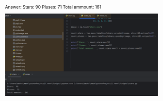 Answer:
Stars:  90
Pluses:  71
Total ammount:  161

![Screenshot](https://github.com/Mishanya666/Datsko_cv/blob/main/stars/demostration.png)

